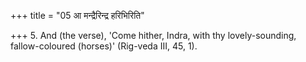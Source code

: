 +++
title = "05 आ मन्द्रैरिन्द्र हरिभिरिति"

+++
5. And (the verse), 'Come hither, Indra, with thy lovely-sounding, fallow-coloured (horses)' (Rig-veda III, 45, 1).
